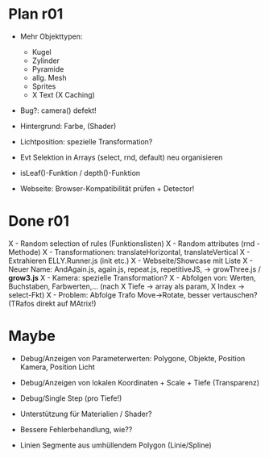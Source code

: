 Plan r01
========

- Mehr Objekttypen: 
  - Kugel
  - Zylinder
  - Pyramide
  - allg. Mesh
  - Sprites
  - X Text (X Caching)

- Bug?: camera() defekt!

- Hintergrund: Farbe, (Shader)
- Lichtposition: spezielle Transformation?

- Evt Selektion in Arrays (select, rnd, default) neu organisieren
- isLeaf()-Funktion / depth()-Funktion

- Webseite: Browser-Kompatibilität prüfen + Detector!

Done r01
========
X - Random selection of rules (Funktionslisten)
X - Random attributes (rnd - Methode)
X - Transformationen: translateHorizontal, translateVertical
X - Extrahieren ELLY.Runner.js (init etc.)
X - Webseite/Showcase mit Liste
X - Neuer Name: AndAgain.js, again.js, repeat.js, repetitiveJS, -> growThree.js / ****grow3.js****
X - Kamera: spezielle Transformation?
X - Abfolgen von: Werten, Buchstaben, Farbwerten,... (nach  X Tiefe -> array als param, X Index -> select-Fkt)
X - Problem: Abfolge Trafo Move->Rotate, besser vertauschen? (TRafos direkt auf MAtrix!)


Maybe
=====
- Debug/Anzeigen von Parameterwerten: Polygone, Objekte, Position Kamera, Position Licht
- Debug/Anzeigen von lokalen Koordinaten + Scale + Tiefe (Transparenz)
- Debug/Single Step (pro Tiefe!)

- Unterstützung für Materialien / Shader?
- Bessere Fehlerbehandlung, wie??
- Linien Segmente aus umhüllendem Polygon (Linie/Spline)